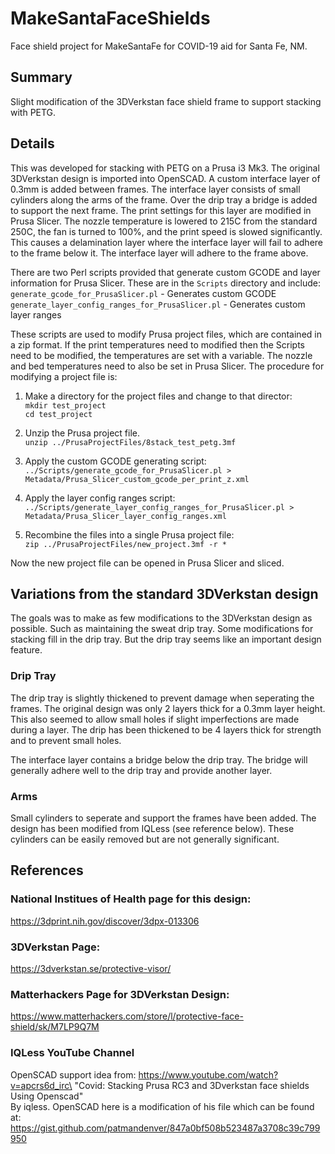 # MakeSantaFaceShields
Face shield project for MakeSantaFe for COVID-19 aid for Santa Fe, NM.  

## Summary
Slight modification of the 3DVerkstan face shield frame to support stacking with PETG.

## Details
This was developed for stacking with PETG on a Prusa i3 Mk3. The original 3DVerkstan design is imported into 
OpenSCAD. A custom interface layer of 0.3mm is added between frames.  The interface layer consists of small 
cylinders along the arms of the frame.  Over the drip tray a bridge is added to support the next frame. The print 
settings for this layer are modified in Prusa Slicer. The nozzle temperature is lowered to 215C from the standard 250C, 
the fan is turned to 100%, and the print speed is slowed significantly.  This causes a delamination layer where the 
interface layer will fail to adhere to the frame below it. The interface layer will adhere to the frame above. 

There are two Perl scripts provided that generate custom GCODE and layer information for Prusa Slicer. These
are in the `Scripts` directory and include:\
`generate_gcode_for_PrusaSlicer.pl` - Generates custom GCODE\
`generate_layer_config_ranges_for_PrusaSlicer.pl` - Generates custom layer ranges

These scripts are used to modify Prusa project files, which are contained in a zip format.  If the print temperatures
need to modified then the Scripts need to be modified, the temperatures are set with a variable. The nozzle and bed temperatures need to also be set in Prusa Slicer. The procedure for modifying a project file is:

1) Make a directory for the project files and change to that director:\
`mkdir test_project`\
`cd test_project`
 
2) Unzip the Prusa project file.\
`unzip ../PrusaProjectFiles/8stack_test_petg.3mf`

3) Apply the custom GCODE generating script:\
`../Scripts/generate_gcode_for_PrusaSlicer.pl > Metadata/Prusa_Slicer_custom_gcode_per_print_z.xml`

4) Apply the layer config ranges script:\
`../Scripts/generate_layer_config_ranges_for_PrusaSlicer.pl > Metadata/Prusa_Slicer_layer_config_ranges.xml`

5) Recombine the files into a single Prusa project file:\
`zip ../PrusaProjectFiles/new_project.3mf -r *`

Now the new project file can be opened in Prusa Slicer and sliced. 

## Variations from the standard 3DVerkstan design

The goals was to make as few modifications to the 3DVerkstan design as possible. Such as maintaining the sweat drip tray. 
Some modifications for stacking fill in the drip tray. But the drip tray seems like an important design feature.  

### Drip Tray

The drip tray is slightly thickened to prevent damage when seperating the frames.  The original design was only 2 layers
thick for a 0.3mm layer height.  This also seemed to allow small holes if slight imperfections are made during a layer.  The
drip has been thickened to be 4 layers thick for strength and to prevent small holes. 

The interface layer contains a bridge below the drip tray.  The bridge will generally adhere well to the drip tray and provide another layer.  

### Arms

Small cylinders to seperate and support the frames have been added.  The design has been modified from IQLess (see reference below).  These cylinders can be easily removed but are not generally significant.   

### 


## References

### National Institues of Health page for this design:
https://3dprint.nih.gov/discover/3dpx-013306

### 3DVerkstan Page:
https://3dverkstan.se/protective-visor/

### Matterhackers Page for 3DVerkstan Design:
https://www.matterhackers.com/store/l/protective-face-shield/sk/M7LP9Q7M

### IQLess YouTube Channel
OpenSCAD support idea from: https://www.youtube.com/watch?v=apcrs6d_irc\
"Covid: Stacking Prusa RC3 and 3Dverkstan face shields Using Openscad"\
By iqless. OpenSCAD here is a modification of his file which can be found at:\
https://gist.github.com/patmandenver/847a0bf508b523487a3708c39c799950

